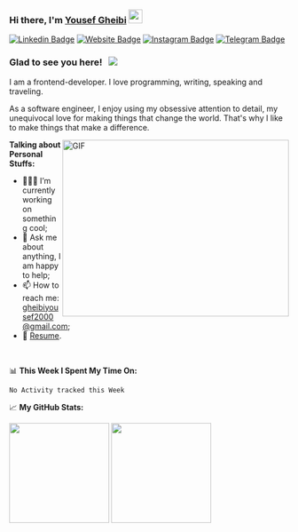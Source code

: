 <!--
**yousefgheibi/yousefgheibi** is a ✨ _special_ ✨ repository because its `README.md` (this file) appears on your GitHub profile.
<img src="https://github-readme-stats.vercel.app/api?username=yousefgheibi&show_icons=true&theme=ADD_THEME_HERE" width="400">
Here are some ideas to get you started:

- 🔭 I’m currently working on ...
- 🌱 I’m currently learning ...
- 👯 I’m looking to collaborate on ...
- 🤔 I’m looking for help with ...
- 💬 Ask me about ...
- 📫 How to reach me: ...
- 😄 Pronouns: ...
- ⚡ Fun fact: ...
-->

### Hi there, I'm <a href="https://yousefgheibi.ir/" target="_blank">Yousef Gheibi</a> <img src="https://media.giphy.com/media/hvRJCLFzcasrR4ia7z/giphy.gif" width="25px">

[![Linkedin Badge](https://img.shields.io/badge/-LinkedIn-0e76a8?style=flat-square&logo=Linkedin&logoColor=white)](https://www.linkedin.com/in/yousef-gheibi/)
[![Website Badge](https://img.shields.io/badge/Website-3b5998?style=flat-square&logo=google-chrome&logoColor=white)](https://yousefgheibi.ir/)
[![Instagram Badge](https://img.shields.io/badge/-Instagram-e4405f?style=flat-square&logo=Instagram&logoColor=white)](https://www.instagram.com/gheibi_yousef/)
[![Telegram Badge](https://img.shields.io/badge/-Telegram-0088cc?style=flat-square&logo=Telegram&logoColor=white)](https://t.me/skullbreaker79)

### Glad to see you here! &nbsp; ![](https://visitor-badge.glitch.me/badge?page_id=yousefgheibi.yousefgheibi)

I am a frontend-developer. I love programming, writing, speaking and traveling.

As a software engineer, I enjoy using my obsessive attention to detail, my unequivocal love for making things that change the world. That's why I like to make things that make a difference.

<img align="right" alt="GIF" src="https://github.com/Gapur/Gapur/blob/master/coding.gif?raw=true" width="408" height="318" />
  

**Talking about Personal Stuffs:**

- 👨🏻‍💻 I’m currently working on something cool;
- 💬 Ask me about anything, I am happy to help;
- 📫 How to reach me: gheibiyousef2000@gmail.com;
- 📝 [Resume](https://yousefgheibi.ir/resume.pdf).

</br>

📊 **This Week I Spent My Time On:**
<!--START_SECTION:waka-->
```text
No Activity tracked this Week
```
<!--END_SECTION:waka-->


📈 **My GitHub Stats:**

<p>
  <img height="180em" src="https://github-readme-stats.vercel.app/api?username=yousefgheibi&show_icons=true&hide_border=true&&count_private=true&include_all_commits=true" />
  <img height="180em" src="https://github-readme-stats.vercel.app/api/top-langs/?username=yousefgheibi&exclude_repo=KNN-Image-Classification&show_icons=true&hide_border=true&layout=compact&langs_count=8"/>
</p>



